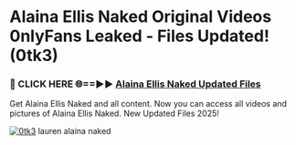 # Alaina Ellis Naked Original Videos 0nlyFans Leaked - Files Updated! (0tk3)

<h3>🔴 CLICK HERE 🌐==►► <a href="https://tinyurl.com/up5wt9bj" rel="nofollow">Alaina Ellis Naked Updated Files</a></h3>

Get Alaina Ellis Naked and all content. Now you can access all videos and pictures of Alaina Ellis Naked. New Updated Files 2025!

[![0tk3](https://i.imgur.com/ABiUzMV.gif)](https://tinyurl.com/up5wt9bj)
lauren alaina naked